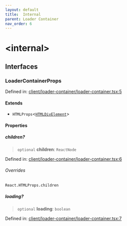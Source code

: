 ```yaml
---
layout: default
title:  Internal 
parent: Loader Container
nav_order: 6
---
```

# \<internal\>

## Interfaces

### LoaderContainerProps

Defined in: [client/loader-container/loader-container.tsx:5](https://github.com/react18-tools/turborepo-template/blob/588bc5cb0b13936af4a2e88e171026559ee56e11/lib/src/client/loader-container/loader-container.tsx#L5)

#### Extends

- `HTMLProps`\<[`HTMLDivElement`](https://developer.mozilla.org/docs/Web/API/HTMLDivElement)\>

#### Properties

##### children?

> `optional` **children**: `ReactNode`

Defined in: [client/loader-container/loader-container.tsx:6](https://github.com/react18-tools/turborepo-template/blob/588bc5cb0b13936af4a2e88e171026559ee56e11/lib/src/client/loader-container/loader-container.tsx#L6)

###### Overrides

`React.HTMLProps.children`

##### loading?

> `optional` **loading**: `boolean`

Defined in: [client/loader-container/loader-container.tsx:7](https://github.com/react18-tools/turborepo-template/blob/588bc5cb0b13936af4a2e88e171026559ee56e11/lib/src/client/loader-container/loader-container.tsx#L7)
